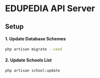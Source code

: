 # EDUPEDIA API Server

## Setup

#### 1. Update Database Schemes
```bash
php artisan migrate --seed
```

#### 2. Update Schools List
```bash
php artisan school:update
```
